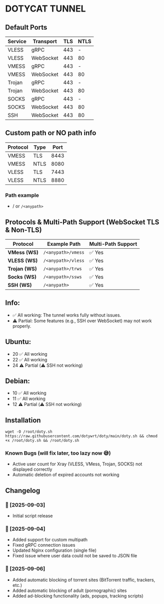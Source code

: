 # DOTYCAT TUNNEL

## Default Ports

| Service  | Transport |   TLS    |    NTLS      |
|----------|-----------|----------|--------------|
| VLESS    | gRPC      | 443      | -            |
| VLESS    | WebSocket | 443      | 80           |
| VMESS    | gRPC      | 443      | -            |
| VMESS    | WebSocket | 443      | 80           |
| Trojan   | gRPC      | 443      | -            |
| Trojan   | WebSocket | 443      | 80           |
| SOCKS    | gRPC      | 443      | -            |
| SOCKS    | WebSocket | 443      | 80           |
| SSH      | WebSocket | 443      | 80           |

## Custom path or NO path info 

| Protocol | Type | Port |
| -------- | ---- | ---- |
| VMESS    | TLS  | 8443 |
| VMESS    | NTLS | 8080 |
| VLESS    | TLS  | 7443 |
| VLESS    | NTLS | 8880 |

### Path example
- / or `/<anypath>`
 

## Protocols & Multi-Path Support (WebSocket TLS & Non-TLS)

| Protocol       | Example Path       | Multi-Path Support |
|----------------|--------------------|--------------------|
| **VMess (WS)** | `/<anypath>/vmess` | ✅ Yes            |
| **VLESS (WS)** | `/<anypath>/vless` | ✅ Yes            |
| **Trojan (WS)**| `/<anypath>/trws`  | ✅ Yes            |
| **Socks (WS)** | `/<anypath>/ssws`  | ✅ Yes            |
| **SSH (WS)**   | `/<anypath>`       | ✅ Yes            |



## Info:  
- ✅ All working: The tunnel works fully without issues.  
- ⚠️ Partial: Some features (e.g., SSH over WebSocket) may not work properly.  

## Ubuntu:
- 20 ✅ All working
- 22 ✅ All working
- 24 ⚠️ Partial (⚠️ SSH not working)

## Debian:
- 10 ✅ All working
- 11 ✅ All working
- 12 ⚠️ Partial (⚠️ SSH not working)

## Installation
 
<pre>
<code>wget -O /root/doty.sh https://raw.githubusercontent.com/dotywrt/doty/main/doty.sh && chmod +x /root/doty.sh && /root/doty.sh</code>
</pre>

### Known Bugs (will fix later, too lazy now 😅)
- Active user count for Xray (VLESS, VMess, Trojan, SOCKS) not displayed correctly
- Automatic deletion of expired accounts not working
 
## Changelog

### 📅 [2025-09-03]
- Initial script release
  
### 📅 [2025-09-04]
- Added support for custom multipath
- Fixed gRPC connection issues
- Updated Nginx configuration (single file)
- Fixed issue where user data could not be saved to JSON file

### 📅 [2025-09-06]  
- Added automatic blocking of torrent sites (BitTorrent traffic, trackers, etc.)  
- Added automatic blocking of adult (pornographic) sites  
- Added ad-blocking functionality (ads, popups, tracking scripts)  

